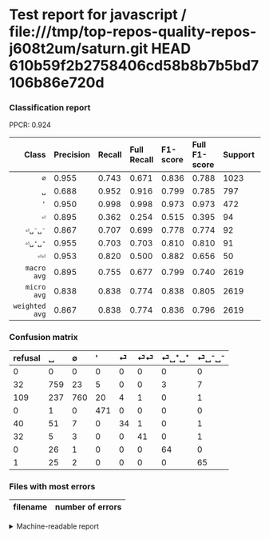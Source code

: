 # Test report for javascript / file:///tmp/top-repos-quality-repos-j608t2um/saturn.git HEAD 610b59f2b2758406cd58b8b7b5bd7106b86e720d

### Classification report

PPCR: 0.924

| Class | Precision | Recall | Full Recall | F1-score | Full F1-score | Support | Full Support | PPCR |
|------:|:----------|:-------|:------------|:---------|:---------|:--------|:-------------|:-----|
| `∅` | 0.955| 0.743| 0.671| 0.836| 0.788| 1023| 1132| 0.904 |
| `␣` | 0.688| 0.952| 0.916| 0.799| 0.785| 797| 829| 0.961 |
| `'` | 0.950| 0.998| 0.998| 0.973| 0.973| 472| 472| 1.000 |
| `⏎` | 0.895| 0.362| 0.254| 0.515| 0.395| 94| 134| 0.701 |
| `⏎␣⁻␣⁻` | 0.867| 0.707| 0.699| 0.778| 0.774| 92| 93| 0.989 |
| `⏎␣⁺␣⁺` | 0.955| 0.703| 0.703| 0.810| 0.810| 91| 91| 1.000 |
| `⏎⏎` | 0.953| 0.820| 0.500| 0.882| 0.656| 50| 82| 0.610 |
| `macro avg` | 0.895| 0.755| 0.677| 0.799| 0.740| 2619| 2833| 0.924 |
| `micro avg` | 0.838| 0.838| 0.774| 0.838| 0.805| 2619| 2833| 0.924 |
| `weighted avg` | 0.867| 0.838| 0.774| 0.836| 0.796| 2619| 2833| 0.924 |

### Confusion matrix

|refusal|  ␣| ∅| '| ⏎| ⏎⏎| ⏎␣⁺␣⁺| ⏎␣⁻␣⁻| 
|:---|:---|:---|:---|:---|:---|:---|:---|
|0 |0 |0 |0 |0 |0 |0 |0 |
|32 |759 |23 |5 |0 |0 |3 |7 |
|109 |237 |760 |20 |4 |1 |0 |1 |
|0 |1 |0 |471 |0 |0 |0 |0 |
|40 |51 |7 |0 |34 |1 |0 |1 |
|32 |5 |3 |0 |0 |41 |0 |1 |
|0 |26 |1 |0 |0 |0 |64 |0 |
|1 |25 |2 |0 |0 |0 |0 |65 |

### Files with most errors

| filename | number of errors|
|:----:|:-----|

<details>
    <summary>Machine-readable report</summary>
```json
{
  "cl_report": {"\u0027": {"f1-score": 0.9731404958677686, "precision": 0.9495967741935484, "recall": 0.9978813559322034, "support": 472}, "macro avg": {"f1-score": 0.7989618853423334, "precision": 0.894569486428893, "recall": 0.7549480187876245, "support": 2619}, "micro avg": {"f1-score": 0.8377243222604047, "precision": 0.8377243222604047, "recall": 0.8377243222604047, "support": 2619}, "weighted avg": {"f1-score": 0.8356014797518743, "precision": 0.8672467483739101, "recall": 0.8377243222604047, "support": 2619}, "\u2205": {"f1-score": 0.8356239692138536, "precision": 0.9547738693467337, "recall": 0.7429130009775171, "support": 1023}, "\u23ce": {"f1-score": 0.5151515151515151, "precision": 0.8947368421052632, "recall": 0.3617021276595745, "support": 94}, "\u23ce\u23ce": {"f1-score": 0.8817204301075269, "precision": 0.9534883720930233, "recall": 0.82, "support": 50}, "\u23ce\u2423\u207a\u2423\u207a": {"f1-score": 0.8101265822784811, "precision": 0.9552238805970149, "recall": 0.7032967032967034, "support": 91}, "\u23ce\u2423\u207b\u2423\u207b": {"f1-score": 0.7784431137724551, "precision": 0.8666666666666667, "recall": 0.7065217391304348, "support": 92}, "\u2423": {"f1-score": 0.7985270910047344, "precision": 0.6875, "recall": 0.9523212045169385, "support": 797}},
  "cl_report_full": {"\u0027": {"f1-score": 0.9731404958677686, "precision": 0.9495967741935484, "recall": 0.9978813559322034, "support": 472}, "macro avg": {"f1-score": 0.7403021419421909, "precision": 0.894569486428893, "recall": 0.677253306047895, "support": 2833}, "micro avg": {"f1-score": 0.8048422597212032, "precision": 0.8377243222604047, "recall": 0.7744440522414402, "support": 2833}, "weighted avg": {"f1-score": 0.7960625385138507, "precision": 0.8699461186049837, "recall": 0.7744440522414402, "support": 2833}, "\u2205": {"f1-score": 0.7883817427385892, "precision": 0.9547738693467337, "recall": 0.6713780918727915, "support": 1132}, "\u23ce": {"f1-score": 0.39534883720930236, "precision": 0.8947368421052632, "recall": 0.2537313432835821, "support": 134}, "\u23ce\u23ce": {"f1-score": 0.656, "precision": 0.9534883720930233, "recall": 0.5, "support": 82}, "\u23ce\u2423\u207a\u2423\u207a": {"f1-score": 0.8101265822784811, "precision": 0.9552238805970149, "recall": 0.7032967032967034, "support": 91}, "\u23ce\u2423\u207b\u2423\u207b": {"f1-score": 0.7738095238095238, "precision": 0.8666666666666667, "recall": 0.6989247311827957, "support": 93}, "\u2423": {"f1-score": 0.785307811691671, "precision": 0.6875, "recall": 0.9155609167671894, "support": 829}},
  "ppcr": 0.9244617013766325
}
```
</details>
